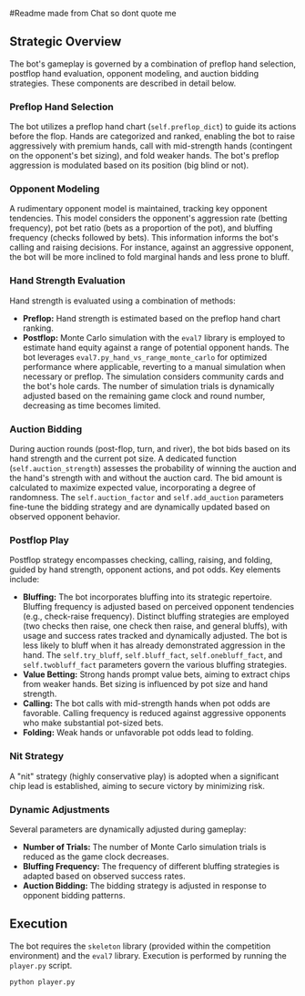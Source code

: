 #Readme made from Chat so dont quote me

## Strategic Overview

The bot's gameplay is governed by a combination of preflop hand selection, postflop hand evaluation, opponent modeling, and auction bidding strategies.  These components are described in detail below.

### Preflop Hand Selection

The bot utilizes a preflop hand chart (`self.preflop_dict`) to guide its actions before the flop.  Hands are categorized and ranked, enabling the bot to raise aggressively with premium hands, call with mid-strength hands (contingent on the opponent's bet sizing), and fold weaker hands.  The bot's preflop aggression is modulated based on its position (big blind or not).

### Opponent Modeling

A rudimentary opponent model is maintained, tracking key opponent tendencies.  This model considers the opponent's aggression rate (betting frequency), pot bet ratio (bets as a proportion of the pot), and bluffing frequency (checks followed by bets). This information informs the bot's calling and raising decisions.  For instance, against an aggressive opponent, the bot will be more inclined to fold marginal hands and less prone to bluff.

### Hand Strength Evaluation

Hand strength is evaluated using a combination of methods:

*   **Preflop:**  Hand strength is estimated based on the preflop hand chart ranking.
*   **Postflop:** Monte Carlo simulation with the `eval7` library is employed to estimate hand equity against a range of potential opponent hands. The bot leverages `eval7.py_hand_vs_range_monte_carlo` for optimized performance where applicable, reverting to a manual simulation when necessary or preflop.  The simulation considers community cards and the bot's hole cards. The number of simulation trials is dynamically adjusted based on the remaining game clock and round number, decreasing as time becomes limited.

### Auction Bidding

During auction rounds (post-flop, turn, and river), the bot bids based on its hand strength and the current pot size.  A dedicated function (`self.auction_strength`) assesses the probability of winning the auction and the hand's strength with and without the auction card. The bid amount is calculated to maximize expected value, incorporating a degree of randomness. The `self.auction_factor` and `self.add_auction` parameters fine-tune the bidding strategy and are dynamically updated based on observed opponent behavior.

### Postflop Play

Postflop strategy encompasses checking, calling, raising, and folding, guided by hand strength, opponent actions, and pot odds.  Key elements include:

*   **Bluffing:** The bot incorporates bluffing into its strategic repertoire. Bluffing frequency is adjusted based on perceived opponent tendencies (e.g., check-raise frequency).  Distinct bluffing strategies are employed (two checks then raise, one check then raise, and general bluffs), with usage and success rates tracked and dynamically adjusted. The bot is less likely to bluff when it has already demonstrated aggression in the hand. The `self.try_bluff`, `self.bluff_fact`, `self.onebluff_fact`, and `self.twobluff_fact` parameters govern the various bluffing strategies.
*   **Value Betting:** Strong hands prompt value bets, aiming to extract chips from weaker hands.  Bet sizing is influenced by pot size and hand strength.
*   **Calling:** The bot calls with mid-strength hands when pot odds are favorable.  Calling frequency is reduced against aggressive opponents who make substantial pot-sized bets.
*   **Folding:** Weak hands or unfavorable pot odds lead to folding.

### Nit Strategy

A "nit" strategy (highly conservative play) is adopted when a significant chip lead is established, aiming to secure victory by minimizing risk.

### Dynamic Adjustments

Several parameters are dynamically adjusted during gameplay:

*   **Number of Trials:** The number of Monte Carlo simulation trials is reduced as the game clock decreases.
*   **Bluffing Frequency:**  The frequency of different bluffing strategies is adapted based on observed success rates.
*   **Auction Bidding:** The bidding strategy is adjusted in response to opponent bidding patterns.

## Execution

The bot requires the `skeleton` library (provided within the competition environment) and the `eval7` library.  Execution is performed by running the `player.py` script.

```bash
python player.py